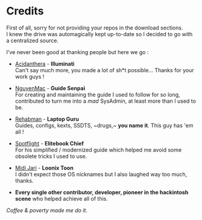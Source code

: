# Credits

First of all, sorry for not providing your repos in the download sections.<br>
I knew the drive was automagically kept up-to-date so I decided to go with a centralized source.

I've never been good at thanking people but here we go :

- [Acidanthera](https://github.com/acidanthera/) - **Illuminati**  
  Can't say much more, you made a lot of sh\*t possible... Thanks for your work guys !

- [NguyenMac](https://www.tonymacx86.com/members/nguyenmac.598852/) - **Guide Senpai**  
  For creating and maintaining the guide I used to follow for so long, contributed to turn me into a _mad_ SysAdmin, at least more than I used to be.

- [Rehabman](https://github.com/rehabman) - **Laptop Guru**  
  Guides, configs, kexts, SSDTS, ~drugs,~ **you name it**. This guy has 'em all !

- [Spotflight](https://www.tonymacx86.com/members/spotflight.1654314/) - **Elitebook Chief**  
  For his simplified / modernized guide which helped me avoid some obsolete tricks I used to use.

- [Midi Jari](https://internet-install.gitbook.io/) - **Loonix Toon**  
  I didn't expect those OS nicknames but I also laughed way too much, thanks.

- **Every single other contributor, developer, pioneer in the hackintosh scene** who helped achieve all of this.

_Coffee & poverty made me do it_.
